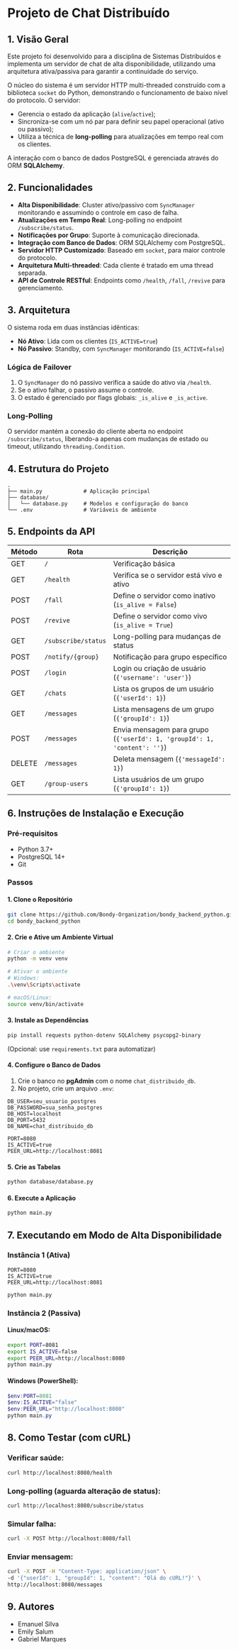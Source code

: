 
# Projeto de Chat Distribuído

## 1. Visão Geral

Este projeto foi desenvolvido para a disciplina de Sistemas Distribuídos e implementa um servidor de chat de alta disponibilidade, utilizando uma arquitetura ativa/passiva para garantir a continuidade do serviço.

O núcleo do sistema é um servidor HTTP multi-threaded construído com a biblioteca `socket` do Python, demonstrando o funcionamento de baixo nível do protocolo. O servidor:

- Gerencia o estado da aplicação (`alive`/`active`);
- Sincroniza-se com um nó par para definir seu papel operacional (ativo ou passivo);
- Utiliza a técnica de **long-polling** para atualizações em tempo real com os clientes.

A interação com o banco de dados PostgreSQL é gerenciada através do ORM **SQLAlchemy**.

## 2. Funcionalidades

- **Alta Disponibilidade**: Cluster ativo/passivo com `SyncManager` monitorando e assumindo o controle em caso de falha.
- **Atualizações em Tempo Real**: Long-polling no endpoint `/subscribe/status`.
- **Notificações por Grupo**: Suporte à comunicação direcionada.
- **Integração com Banco de Dados**: ORM SQLAlchemy com PostgreSQL.
- **Servidor HTTP Customizado**: Baseado em `socket`, para maior controle do protocolo.
- **Arquitetura Multi-threaded**: Cada cliente é tratado em uma thread separada.
- **API de Controle RESTful**: Endpoints como `/health`, `/fall`, `/revive` para gerenciamento.

## 3. Arquitetura

O sistema roda em duas instâncias idênticas:

- **Nó Ativo**: Lida com os clientes (`IS_ACTIVE=true`)
- **Nó Passivo**: Standby, com `SyncManager` monitorando (`IS_ACTIVE=false`)

### Lógica de Failover

1. O `SyncManager` do nó passivo verifica a saúde do ativo via `/health`.
2. Se o ativo falhar, o passivo assume o controle.
3. O estado é gerenciado por flags globais: `_is_alive` e `_is_active`.

### Long-Polling

O servidor mantém a conexão do cliente aberta no endpoint `/subscribe/status`, liberando-a apenas com mudanças de estado ou timeout, utilizando `threading.Condition`.

## 4. Estrutura do Projeto

```
.
├── main.py             # Aplicação principal
├── database/
│   └── database.py     # Modelos e configuração do banco
└── .env                # Variáveis de ambiente
```

## 5. Endpoints da API

| Método | Rota                   | Descrição                                                                 |
|--------|------------------------|---------------------------------------------------------------------------|
| GET    | `/`                    | Verificação básica                                                        |
| GET    | `/health`              | Verifica se o servidor está vivo e ativo                                 |
| POST   | `/fall`                | Define o servidor como inativo (`is_alive = False`)                      |
| POST   | `/revive`              | Define o servidor como vivo (`is_alive = True`)                          |
| GET    | `/subscribe/status`    | Long-polling para mudanças de status                                     |
| POST   | `/notify/{group}`      | Notificação para grupo específico                                        |
| POST   | `/login`               | Login ou criação de usuário (`{'username': 'user'}`)                     |
| GET    | `/chats`               | Lista os grupos de um usuário (`{'userId': 1}`)                          |
| GET    | `/messages`            | Lista mensagens de um grupo (`{'groupId': 1}`)                           |
| POST   | `/messages`            | Envia mensagem para grupo (`{'userId': 1, 'groupId': 1, 'content': ''}`) |
| DELETE | `/messages`            | Deleta mensagem (`{'messageId': 1}`)                                     |
| GET    | `/group-users`         | Lista usuários de um grupo (`{'groupId': 1}`)                            |

## 6. Instruções de Instalação e Execução

### Pré-requisitos

- Python 3.7+
- PostgreSQL 14+
- Git

### Passos

#### 1. Clone o Repositório

```bash
git clone https://github.com/Bondy-Organization/bondy_backend_python.git
cd bondy_backend_python
```

#### 2. Crie e Ative um Ambiente Virtual

```bash
# Criar o ambiente
python -m venv venv

# Ativar o ambiente
# Windows:
.\venv\Scripts\activate

# macOS/Linux:
source venv/bin/activate
```

#### 3. Instale as Dependências

```bash
pip install requests python-dotenv SQLAlchemy psycopg2-binary
```

(Opcional: use `requirements.txt` para automatizar)

#### 4. Configure o Banco de Dados

1. Crie o banco no **pgAdmin** com o nome `chat_distribuido_db`.
2. No projeto, crie um arquivo `.env`:

```env
DB_USER=seu_usuario_postgres
DB_PASSWORD=sua_senha_postgres
DB_HOST=localhost
DB_PORT=5432
DB_NAME=chat_distribuido_db

PORT=8080
IS_ACTIVE=true
PEER_URL=http://localhost:8081
```

#### 5. Crie as Tabelas

```bash
python database/database.py
```

#### 6. Execute a Aplicação

```bash
python main.py
```

## 7. Executando em Modo de Alta Disponibilidade

### Instância 1 (Ativa)

```env
PORT=8080
IS_ACTIVE=true
PEER_URL=http://localhost:8081
```

```bash
python main.py
```

### Instância 2 (Passiva)

#### Linux/macOS:

```bash
export PORT=8081
export IS_ACTIVE=false
export PEER_URL=http://localhost:8080
python main.py
```

#### Windows (PowerShell):

```powershell
$env:PORT=8081
$env:IS_ACTIVE="false"
$env:PEER_URL="http://localhost:8080"
python main.py
```

## 8. Como Testar (com cURL)

### Verificar saúde:

```bash
curl http://localhost:8080/health
```

### Long-polling (aguarda alteração de status):

```bash
curl http://localhost:8080/subscribe/status
```

### Simular falha:

```bash
curl -X POST http://localhost:8080/fall
```

### Enviar mensagem:

```bash
curl -X POST -H "Content-Type: application/json" \
-d '{"userId": 1, "groupId": 1, "content": "Olá do cURL!"}' \
http://localhost:8080/messages
```

## 9. Autores

- Emanuel Silva
- Emily Salum  
- Gabriel Marques  
